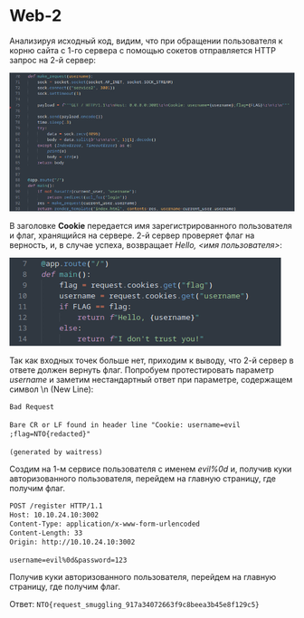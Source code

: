 # Web-2

Анализируя исходный код, видим, что при обращении пользователя к корню сайта с 1-го сервера с помощью сокетов отправляется HTTP запрос на 2-й сервер:

![](1.png)

В заголовке **Cookie** передается имя зарегистрированного пользователя и флаг, хранящийся на сервере. 2-й сервер проверяет флаг на верность, и, в случае успеха, возвращает *Hello, <имя пользователя>*:

![](2.png)

Так как входных точек больше нет, приходим к выводу, что 2-й сервер в ответе должен вернуть флаг. Попробуем протестировать параметр *username* и заметим нестандартный ответ при параметре, содержащем символ \n (New Line):

```
Bad Request

Bare CR or LF found in header line "Cookie: username=evil
;flag=NTO{redacted}"

(generated by waitress)
```

Создим на 1-м сервисе пользователя с именем *evil%0d* и, получив куки авторизованного пользователя, перейдем на главную страницу, где получим флаг.

```
POST /register HTTP/1.1
Host: 10.10.24.10:3002
Content-Type: application/x-www-form-urlencoded
Content-Length: 33
Origin: http://10.10.24.10:3002

username=evil%0d&password=123
```

Получив куки авторизованного пользователя, перейдем на главную страницу, где получим флаг.

Ответ: `NTO{request_smuggling_917a34072663f9c8beea3b45e8f129c5}`
